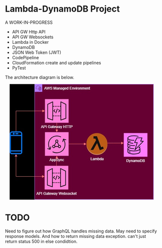 # Lambda-DynamoDB Project

A WORK-IN-PROGRESS

* API GW Http API
* API GW Websockets
* Lambda in Docker
* DynamoDB
* JSON Web Token (JWT)
* CodePipeline
* CloudFormation create and update pipelines
* PyTest

The architecture diagram is below.

<p align="center">
  <img src="./assets/img/architecture1.jpg" />
</p>


# TODO


Need to figure out how GraphQL handles missing data. 
May need to specify response models. 
And how to return missing data exception. can't just return status 500 in else condidtion.




